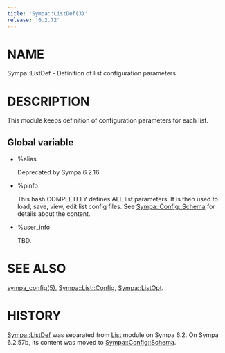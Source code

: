 ```yaml
---
title: 'Sympa::ListDef(3)'
release: '6.2.72'
---
```


# NAME

Sympa::ListDef - Definition of list configuration parameters

# DESCRIPTION

This module keeps definition of configuration parameters for each list.

## Global variable

- %alias

    Deprecated by Sympa 6.2.16.

- %pinfo

    This hash COMPLETELY defines ALL list parameters.
    It is then used to load, save, view, edit list config files.
    See [Sympa::Config::Schema](./Sympa-Config-Schema.3.md) for details about the content.

- %user\_info

    TBD.

# SEE ALSO

[sympa\_config(5)](./sympa_config.5.md),
[Sympa::List::Config](./Sympa-List-Config.3.md),
[Sympa::ListOpt](./Sympa-ListOpt.3.md).

# HISTORY

[Sympa::ListDef](./Sympa-ListDef.3.md) was separated from [List](https://metacpan.org/pod/List) module on Sympa 6.2.
On Sympa 6.2.57b, its content was moved to [Sympa::Config::Schema](./Sympa-Config-Schema.3.md).
